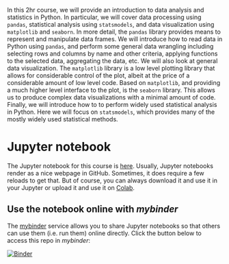 In this 2hr course, we will provide an introduction to data analysis and statistics in Python. 
In particular, we will cover data processing using `pandas`, statistical analysis using `statsmodels`, and data visualization using `matplotlib` and `seaborn`.
In more detail, the `pandas` library provides means to represent and manipulate data frames.
We will introduce how to read data in Python using `pandas`, and perform some general data wrangling including selecting rows and columns by name and other criteria, applying functions to the selected data, aggregating the data, etc. 
We will also look at general data visualization. 
The `matplotlib` library is a low level plotting library that allows for considerable control of the plot, albeit at the price of a considerable amount of low level code. 
Based on `matplotlib`, and providing a much higher level interface to the plot, is the `seaborn` library. 
This allows us to produce complex data visualizations with a minimal amount of code. 
Finally, we will introduce how to to perform widely used statistical analysis in Python. Here we will
focus on `statsmodels`, which provides many of the mostly widely used statistical methods.

# Jupyter notebook

The Jupyter notebook for this course is [here](https://github.com/mark-andrews/intro2pystats/blob/master/notebooks/notebook.ipynb).
Usually, Jupyter notebooks render as a nice webpage in GitHub.
Sometimes, it does require a few reloads to get that.
But of course, you can always download it and use it in your Jupyter or upload it and use it on [Colab](https://colab.research.google.com/).

## Use the notebook online with *mybinder*

The [mybinder](https://mybinder.org) service allows you to share Jupyter notebooks so that others can use them (i.e. run them) online directly.
Click the button below to access this repo in *mybinder*:

[![Binder](https://mybinder.org/badge_logo.svg)](https://mybinder.org/v2/gh/mark-andrews/intro2pystats/HEAD)
